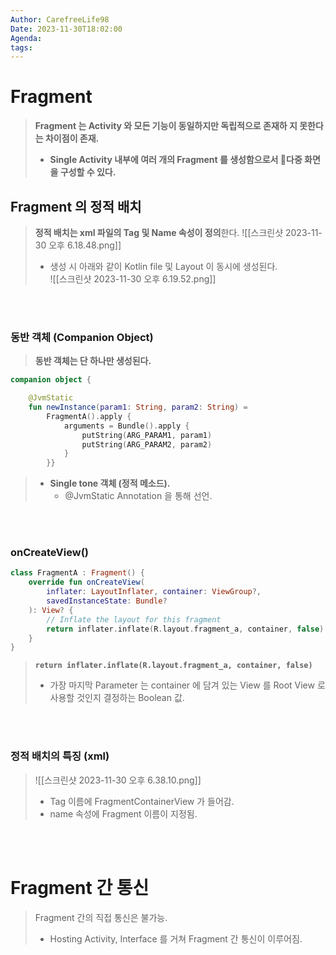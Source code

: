 ```yaml
---
Author: CarefreeLife98
Date: 2023-11-30T18:02:00
Agenda: 
tags:
---
```

# Fragment
> **Fragment 는 Activity 와 모든 기능이 동일하지만 독립적으로 존재하
> 지 못한다는 차이점이 존재.**
> - **Single Activity 내부에 여러 개의 Fragment 를 생성함으로서 다중 화면을 구성할 수 있다.**

## Fragment 의 정적 배치
> **정적 배치는 xml 파일의 Tag 및 Name 속성이 정의**한다.
> ![[스크린샷 2023-11-30 오후 6.18.48.png]]
> - 생성 시 아래와 같이 Kotlin file 및 Layout 이 동시에 생성된다.<br>
> ![[스크린샷 2023-11-30 오후 6.19.52.png]]

<br><br>

### 동반 객체 (Companion Object)
> **동반 객체는 단 하나만 생성된다.**
```kotlin
companion object {  

    @JvmStatic  
    fun newInstance(param1: String, param2: String) =  
        FragmentA().apply {  
            arguments = Bundle().apply {  
                putString(ARG_PARAM1, param1)  
                putString(ARG_PARAM2, param2)  
            }  
        }}
```

> - **Single tone 객체 (정적 메소드).**
> 	- @JvmStatic Annotation 을 통해 선언.

<br><br>

### onCreateView()
```kotlin
class FragmentA : Fragment() {  
    override fun onCreateView(  
        inflater: LayoutInflater, container: ViewGroup?,  
        savedInstanceState: Bundle?  
    ): View? {  
        // Inflate the layout for this fragment  
        return inflater.inflate(R.layout.fragment_a, container, false)  
    }  
}
```

> **`return inflater.inflate(R.layout.fragment_a, container, false)`**
> - 가장 마지막 Parameter 는 container 에 담겨 있는 View 를 Root View 로 사용할 것인지 결정하는 Boolean 값.

<br><br>

### 정적 배치의 특징 (xml)
> ![[스크린샷 2023-11-30 오후 6.38.10.png]]
> - Tag 이름에 FragmentContainerView 가 들어감.
> - name 속성에 Fragment 이름이 지정됨.

<br><br>

# Fragment 간 통신
> Fragment 간의 직접 통신은 불가능.
> - Hosting Activity, Interface 를 거쳐 Fragment 간 통신이 이루어짐.